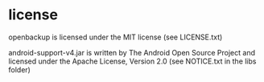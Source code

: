 license
=======
openbackup is licensed under the MIT license (see LICENSE.txt)

android-support-v4.jar is written by The Android Open Source Project and licensed under the Apache License, Version 2.0 (see NOTICE.txt in the libs folder)
